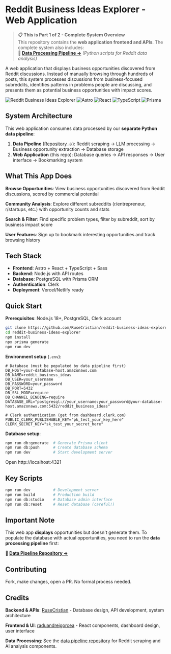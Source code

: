 # Reddit Business Ideas Explorer - Web Application

> **📋 This is Part 1 of 2 - Complete System Overview**  
> This repository contains the **web application frontend and APIs**. The complete system also includes:  
> **🔗 [Data Processing Pipeline →](https://github.com/RuseCristian/reddit-business-ideas-data-pipeline)** _(Python scripts for Reddit data analysis)_

A web application that displays business opportunities discovered from Reddit discussions. Instead of manually browsing through hundreds of posts, this system processes discussions from business-focused subreddits, identifies patterns in problems people are discussing, and presents them as potential business opportunities with impact scores.

![Reddit Business Ideas Explorer](https://img.shields.io/badge/Status-Active-brightgreen)
![Astro](https://img.shields.io/badge/Astro-5.13.9-orange)
![React](https://img.shields.io/badge/React-19.1.1-blue)
![TypeScript](https://img.shields.io/badge/TypeScript-Enabled-blue)
![Prisma](https://img.shields.io/badge/Prisma-6.16.2-blueviolet)

## System Architecture

This web application consumes data processed by our **separate Python data pipeline**:

1. **Data Pipeline** ([Repository →](https://github.com/RuseCristian/reddit-business-ideas-data-pipeline)): Reddit scraping → LLM processing → Business opportunity extraction → Database storage
2. **Web Application** (this repo): Database queries → API responses → User interface → Bookmarking system

## What This App Does

**Browse Opportunities**: View business opportunities discovered from Reddit discussions, scored by commercial potential

**Community Analysis**: Explore different subreddits (r/entrepreneur, r/startups, etc.) with opportunity counts and stats

**Search & Filter**: Find specific problem types, filter by subreddit, sort by business impact score

**User Features**: Sign up to bookmark interesting opportunities and track browsing history

## Tech Stack

- **Frontend**: Astro + React + TypeScript + Sass
- **Backend**: Node.js with API routes
- **Database**: PostgreSQL with Prisma ORM
- **Authentication**: Clerk
- **Deployment**: Vercel/Netlify ready

## Quick Start

**Prerequisites**: Node.js 18+, PostgreSQL, Clerk account

```bash
git clone https://github.com/RuseCristian/reddit-business-ideas-explorer.git
cd reddit-business-ideas-explorer
npm install
npx prisma generate
npm run dev
```

**Environment setup** (`.env`):

```env
# Database (must be populated by data pipeline first)
DB_HOST=your-database-host.amazonaws.com
DB_NAME=reddit_business_ideas
DB_USER=your_username
DB_PASSWORD=your_password
DB_PORT=5432
DB_SSL_MODE=require
DB_CHANNEL_BINDING=require
DATABASE_URL="postgresql://your_username:your_password@your-database-host.amazonaws.com:5432/reddit_business_ideas"

# Clerk authentication (get from dashboard.clerk.com)
PUBLIC_CLERK_PUBLISHABLE_KEY="pk_test_your_key_here"
CLERK_SECRET_KEY="sk_test_your_secret_here"
```

**Database setup**:

```bash
npm run db:generate  # Generate Prisma client
npm run db:push      # Create database schema
npm run dev          # Start development server
```

Open http://localhost:4321

## Key Scripts

```bash
npm run dev          # Development server
npm run build        # Production build
npm run db:studio    # Database admin interface
npm run db:reset     # Reset database (careful!)
```

## Important Note

This web app **displays** opportunities but doesn't generate them. To populate the database with actual opportunities, you need to run the **data processing pipeline** first:

**🔗 [Data Pipeline Repository →](https://github.com/RuseCristian/reddit-business-ideas-data-pipeline)**

## Contributing

Fork, make changes, open a PR. No formal process needed.

## Credits

**Backend & APIs**: [RuseCristian](https://github.com/RuseCristian) - Database design, API development, system architecture

**Frontend & UI**: [raduandreigorcea](https://github.com/raduandreigorcea) - React components, dashboard design, user interface

**Data Processing**: See the [data pipeline repository](https://github.com/RuseCristian/reddit-business-ideas-data-pipeline) for Reddit scraping and AI analysis components.
